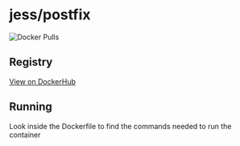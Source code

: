 # jess/postfix

![Docker Pulls](https://img.shields.io/docker/pulls/jess/postfix)



## Registry

[View on DockerHub](https://hub.docker.com/r/jess/postfix)

## Running

Look inside the Dockerfile to find the commands needed to run the container
